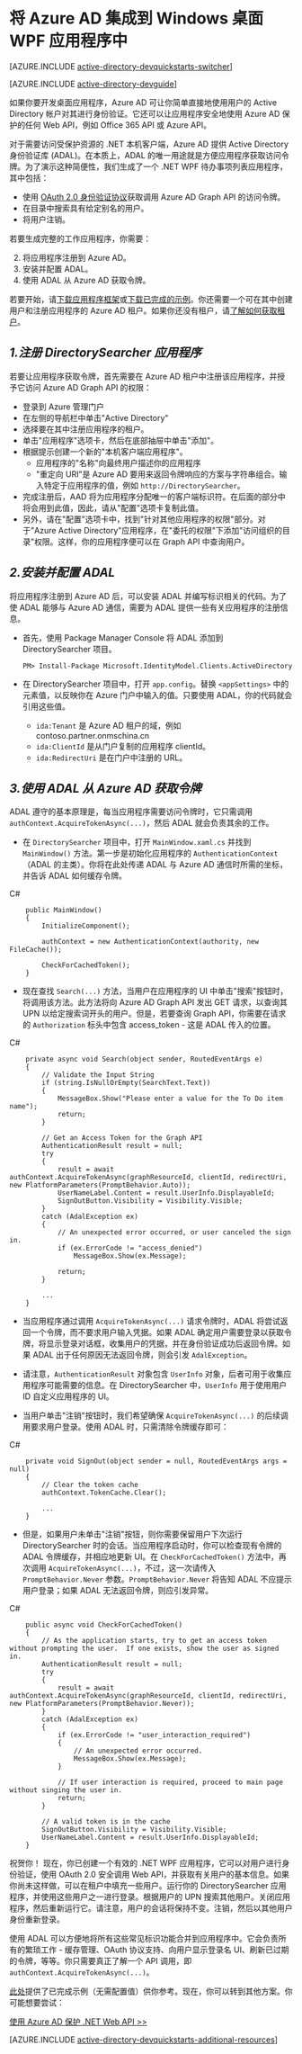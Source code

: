<properties
	pageTitle="Azure AD .NET 入门 | Azure"
	description="如何生成一个与 Azure AD 集成以方便登录，并使用 OAuth 调用 Azure AD 保护 API 的 .NET Windows 桌面应用程序。"
	services="active-directory"
	documentationCenter=".net"
	authors="dstrockis"
	manager="mbaldwin"
	editor=""/>

<tags
	ms.service="active-directory"
	ms.workload="identity"
	ms.tgt_pltfrm="na"
	ms.devlang="dotnet"
	ms.topic="article"
	ms.date="09/16/2016"
	ms.author="dastrock"
	wacn.date="10/11/2016"/>  



# 将 Azure AD 集成到 Windows 桌面 WPF 应用程序中

[AZURE.INCLUDE [active-directory-devquickstarts-switcher](../../includes/active-directory-devquickstarts-switcher.md)]

[AZURE.INCLUDE [active-directory-devguide](../../includes/active-directory-devguide.md)]

如果你要开发桌面应用程序，Azure AD 可让你简单直接地使用用户的 Active Directory 帐户对其进行身份验证。它还可以让应用程序安全地使用 Azure AD 保护的任何 Web API，例如 Office 365 API 或 Azure API。

对于需要访问受保护资源的 .NET 本机客户端，Azure AD 提供 Active Directory 身份验证库 (ADAL)。在本质上，ADAL 的唯一用途就是方便应用程序获取访问令牌。为了演示这种简便性，我们生成了一个 .NET WPF 待办事项列表应用程序，其中包括：

-	使用 [OAuth 2.0 身份验证协议](/documentation/articles/active-directory-protocols-oauth-code/)获取调用 Azure AD Graph API 的访问令牌。
-	在目录中搜索具有给定别名的用户。
-	将用户注销。

若要生成完整的工作应用程序，你需要：

2. 将应用程序注册到 Azure AD。
3. 安装并配置 ADAL。
5. 使用 ADAL 从 Azure AD 获取令牌。

若要开始，请[下载应用程序框架](https://github.com/AzureADQuickStarts/NativeClient-DotNet/archive/skeleton.zip)或[下载已完成的示例](https://github.com/AzureADQuickStarts/NativeClient-DotNet/archive/complete.zip)。你还需要一个可在其中创建用户和注册应用程序的 Azure AD 租户。如果你还没有租户，请[了解如何获取租户](/documentation/articles/active-directory-howto-tenant/)。

## *1.注册 DirectorySearcher 应用程序*
若要让应用程序获取令牌，首先需要在 Azure AD 租户中注册该应用程序，并授予它访问 Azure AD Graph API 的权限：

-	登录到 Azure 管理门户
-	在左侧的导航栏中单击"Active Directory"
-	选择要在其中注册应用程序的租户。
-	单击"应用程序"选项卡，然后在底部抽屉中单击"添加"。
-	根据提示创建一个新的"本机客户端应用程序"。
    -	应用程序的"名称"向最终用户描述你的应用程序
    -	"重定向 URI"是 Azure AD 要用来返回令牌响应的方案与字符串组合。输入特定于应用程序的值，例如 `http://DirectorySearcher`。
-	完成注册后，AAD 将为应用程序分配唯一的客户端标识符。在后面的部分中将会用到此值，因此，请从"配置"选项卡复制此值。
- 另外，请在"配置"选项卡中，找到"针对其他应用程序的权限"部分。对于"Azure Active Directory"应用程序，在"委托的权限"下添加"访问组织的目录"权限。这样，你的应用程序便可以在 Graph API 中查询用户。

## *2.安装并配置 ADAL*
将应用程序注册到 Azure AD 后，可以安装 ADAL 并编写标识相关的代码。为了使 ADAL 能够与 Azure AD 通信，需要为 ADAL 提供一些有关应用程序的注册信息。
-	首先，使用 Package Manager Console 将 ADAL 添加到 DirectorySearcher 项目。


		PM> Install-Package Microsoft.IdentityModel.Clients.ActiveDirectory


-	在 DirectorySearcher 项目中，打开 `app.config`。替换 `<appSettings>` 中的元素值，以反映你在 Azure 门户中输入的值。只要使用 ADAL，你的代码就会引用这些值。
    -	`ida:Tenant` 是 Azure AD 租户的域，例如 contoso.partner.onmschina.cn
    -	`ida:ClientId` 是从门户复制的应用程序 clientId。
    -	`ida:RedirectUri` 是在门户中注册的 URL。

## *3.使用 ADAL 从 Azure AD 获取令牌*
ADAL 遵守的基本原理是，每当应用程序需要访问令牌时，它只需调用 `authContext.AcquireTokenAsync(...)`，然后 ADAL 就会负责其余的工作。

-	在 `DirectorySearcher` 项目中，打开 `MainWindow.xaml.cs` 并找到 `MainWindow()` 方法。第一步是初始化应用程序的 `AuthenticationContext`（ADAL 的主类）。你将在此处传递 ADAL 与 Azure AD 通信时所需的坐标，并告诉 ADAL 如何缓存令牌。

C#
		
		public MainWindow()
		{
		    InitializeComponent();
		
		    authContext = new AuthenticationContext(authority, new FileCache());
		
		    CheckForCachedToken();
		}


- 现在查找 `Search(...)` 方法，当用户在应用程序的 UI 中单击"搜索"按钮时，将调用该方法。此方法将向 Azure AD Graph API 发出 GET 请求，以查询其 UPN 以给定搜索词开头的用户。但是，若要查询 Graph API，你需要在请求的 `Authorization` 标头中包含 access\_token - 这是 ADAL 传入的位置。

C#
		
		private async void Search(object sender, RoutedEventArgs e)
		{
		    // Validate the Input String
		    if (string.IsNullOrEmpty(SearchText.Text))
		    {
		        MessageBox.Show("Please enter a value for the To Do item name");
		        return;
		    }
		
		    // Get an Access Token for the Graph API
		    AuthenticationResult result = null;
		    try
		    {
		        result = await authContext.AcquireTokenAsync(graphResourceId, clientId, redirectUri, new PlatformParameters(PromptBehavior.Auto));
		        UserNameLabel.Content = result.UserInfo.DisplayableId;
		        SignOutButton.Visibility = Visibility.Visible;
		    }
		    catch (AdalException ex)
		    {
		        // An unexpected error occurred, or user canceled the sign in.
		        if (ex.ErrorCode != "access_denied")
		            MessageBox.Show(ex.Message);
		
		        return;
		    }
		
		    ...
		}

- 当应用程序通过调用 `AcquireTokenAsync(...)` 请求令牌时，ADAL 将尝试返回一个令牌，而不要求用户输入凭据。如果 ADAL 确定用户需要登录以获取令牌，将显示登录对话框，收集用户的凭据，并在身份验证成功后返回令牌。如果 ADAL 出于任何原因无法返回令牌，则会引发 `AdalException`。
- 请注意，`AuthenticationResult` 对象包含 `UserInfo` 对象，后者可用于收集应用程序可能需要的信息。在 DirectorySearcher 中，`UserInfo` 用于使用用户 ID 自定义应用程序的 UI。

- 当用户单击"注销"按钮时，我们希望确保 `AcquireTokenAsync(...)` 的后续调用要求用户登录。使用 ADAL 时，只需清除令牌缓存即可：

C#
		
		private void SignOut(object sender = null, RoutedEventArgs args = null)
		{
		    // Clear the token cache
		    authContext.TokenCache.Clear();
		
		    ...
		}


- 但是，如果用户未单击"注销"按钮，则你需要保留用户下次运行 DirectorySearcher 时的会话。当应用程序启动时，你可以检查现有令牌的 ADAL 令牌缓存，并相应地更新 UI。在 `CheckForCachedToken()` 方法中，再次调用 `AcquireTokenAsync(...)`，不过，这一次请传入 `PromptBehavior.Never` 参数。`PromptBehavior.Never` 将告知 ADAL 不应提示用户登录；如果 ADAL 无法返回令牌，则应引发异常。

C#
		
		public async void CheckForCachedToken() 
		{
		    // As the application starts, try to get an access token without prompting the user.  If one exists, show the user as signed in.
		    AuthenticationResult result = null;
		    try
		    {
		        result = await authContext.AcquireTokenAsync(graphResourceId, clientId, redirectUri, new PlatformParameters(PromptBehavior.Never));
		    }
		    catch (AdalException ex)
		    {
		        if (ex.ErrorCode != "user_interaction_required")
		        {
		            // An unexpected error occurred.
		            MessageBox.Show(ex.Message);
		        }
		
		        // If user interaction is required, proceed to main page without singing the user in.
		        return;
		    }
		
		    // A valid token is in the cache
		    SignOutButton.Visibility = Visibility.Visible;
		    UserNameLabel.Content = result.UserInfo.DisplayableId;
		}


祝贺你！ 现在，你已创建一个有效的 .NET WPF 应用程序，它可以对用户进行身份验证，使用 OAuth 2.0 安全调用 Web API，并获取有关用户的基本信息。如果你尚未这样做，可以在租户中填充一些用户。运行你的 DirectorySearcher 应用程序，并使用这些用户之一进行登录。根据用户的 UPN 搜索其他用户。关闭应用程序，然后重新运行它。请注意，用户的会话将保持不变。注销，然后以其他用户身份重新登录。

使用 ADAL 可以方便地将所有这些常见标识功能合并到应用程序中。它会负责所有的繁琐工作 - 缓存管理、OAuth 协议支持、向用户显示登录名 UI、刷新已过期的令牌，等等。你只需要真正了解一个 API 调用，即 `authContext.AcquireTokenAsync(...)`。

[此处](https://github.com/AzureADQuickStarts/NativeClient-DotNet/archive/complete.zip)提供了已完成示例（无需配置值）供你参考。现在，你可以转到其他方案。你可能想要尝试：

[使用 Azure AD 保护 .NET Web API >>](/documentation/articles/active-directory-devquickstarts-webapi-dotnet/)

[AZURE.INCLUDE [active-directory-devquickstarts-additional-resources](../../includes/active-directory-devquickstarts-additional-resources.md)]
 

<!---HONumber=Mooncake_0926_2016-->
